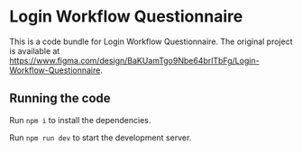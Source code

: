 
  # Login Workflow Questionnaire

  This is a code bundle for Login Workflow Questionnaire. The original project is available at https://www.figma.com/design/BaKUamTgo9Nbe64brlTbFg/Login-Workflow-Questionnaire.

  ## Running the code

  Run `npm i` to install the dependencies.

  Run `npm run dev` to start the development server.
  
